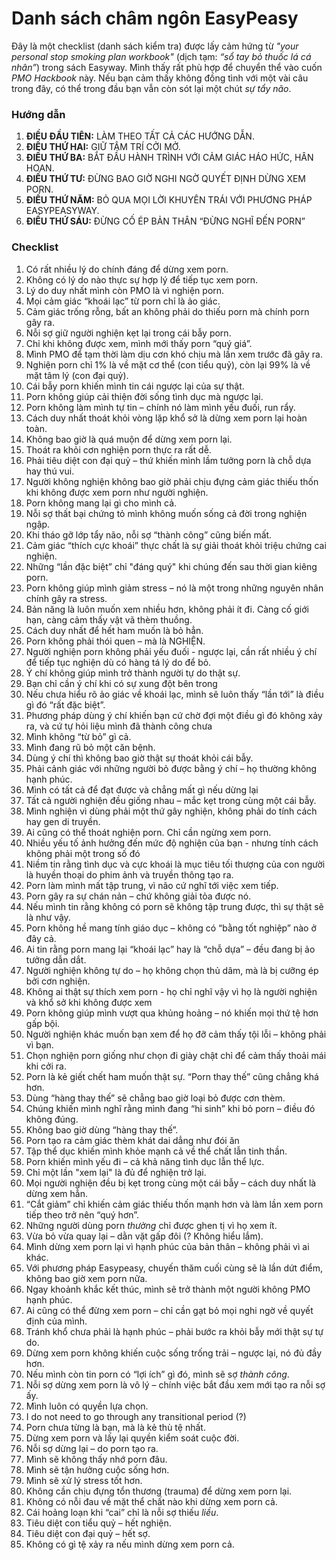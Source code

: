 # Danh sách châm ngôn EasyPeasy

Đây là một checklist (danh sách kiểm tra) được lấy cảm hứng từ *"your personal stop smoking plan workbook"* (dịch tạm: *“sổ tay bỏ thuốc lá cá nhân”*) trong sách Easyway. Mình thấy rất phù hợp để chuyển thể vào cuốn *PMO Hackbook* này. Nếu bạn cảm thấy không đồng tình với một vài câu trong đây, có thể trong đầu bạn vẫn còn sót lại một chút *sự tẩy não*.

### **Hướng dẫn**

1. **ĐIỀU ĐẦU TIÊN:** LÀM THEO TẤT CẢ CÁC HƯỚNG DẪN.
2. **ĐIỀU THỨ HAI:** GIỮ TÂM TRÍ CỞI MỞ.
3. **ĐIỀU THỨ BA:** BẮT ĐẦU HÀNH TRÌNH VỚI CẢM GIÁC HÁO HỨC, HÂN HOAN.
4. **ĐIỀU THỨ TƯ:** ĐỪNG BAO GIỜ NGHI NGỜ QUYẾT ĐỊNH DỪNG XEM PORN.
5. **ĐIỀU THỨ NĂM:** BỎ QUA MỌI LỜI KHUYÊN TRÁI VỚI PHƯƠNG PHÁP EASYPEASYWAY.
6. **ĐIỀU THỨ SÁU:** ĐỪNG CỐ ÉP BẢN THÂN “ĐỪNG NGHĨ ĐẾN PORN”

### Checklist

1. Có rất nhiều lý do chính đáng để dừng xem porn.
2. Không có lý do nào thực sự hợp lý để tiếp tục xem porn.
3. Lý do duy nhất mình còn PMO là vì nghiện porn.
4. Mọi cảm giác “khoái lạc” từ porn chỉ là ảo giác.
5. Cảm giác trống rỗng, bất an không phải do thiếu porn mà chính porn gây ra.
6. Nỗi sợ giữ người nghiện kẹt lại trong cái bẫy porn.
7. Chỉ khi không được xem, mình mới thấy porn “quý giá”.
8. Mình PMO để tạm thời làm dịu cơn khó chịu mà lần xem trước đã gây ra.
9. Nghiện porn chỉ 1% là về mặt cơ thể (con tiểu quỷ), còn lại 99% là về mặt tâm lý (con đại quỷ).
10. Cái bẫy porn khiến mình tin cái ngược lại của sự thật.
11. Porn không giúp cải thiện đời sống tình dục mà ngược lại.
12. Porn không làm mình tự tin – chính nó làm mình yếu đuối, run rẩy.
13. Cách duy nhất thoát khỏi vòng lặp khổ sở là dừng xem porn lại hoàn toàn.
14. Không bao giờ là quá muộn để dừng xem porn lại.
15. Thoát ra khỏi cơn nghiện porn thực ra rất dễ.
16. Phải tiêu diệt con đại quỷ – thứ khiến mình lầm tưởng porn là chỗ dựa hay thú vui.
17. Người không nghiện không bao giờ phải chịu đựng cảm giác thiếu thốn khi không được xem porn như người nghiện.
18. Porn không mang lại gì cho mình cả.
19. Nỗi sợ thất bại chứng tỏ mình không muốn sống cả đời trong nghiện ngập.
20. Khi tháo gỡ lớp tẩy não, nỗi sợ “thành công” cũng biến mất.
21. Cảm giác “thích cực khoái” thực chất là sự giải thoát khỏi triệu chứng cai nghiện.
22. Những “lần đặc biệt” chỉ "đáng quý" khi chúng đến sau thời gian kiêng porn.
23. Porn không giúp mình giảm stress – nó là một trong những nguyên nhân chính gây ra stress.
24. Bản năng là luôn muốn xem nhiều hơn, không phải ít đi. Càng cố giới hạn, càng cảm thấy vật vã thèm thuồng.
25. Cách duy nhất để hết ham muốn là bỏ hẳn.
26. Porn không phải thói quen – mà là NGHIỆN.
27. Người nghiện porn không phải yếu đuối - ngược lại, cần rất nhiều ý chí để tiếp tục nghiện dù có hàng tá lý do để bỏ.
28. Ý chí không giúp mình trở thành người tự do thật sự.
29. Bạn chỉ cần ý chí khi có sự xung đột bên trong
30. Nếu chưa hiểu rõ ảo giác về khoái lạc, mình sẽ luôn thấy “lần tới” là điều gì đó “rất đặc biệt”.
31. Phương pháp dùng ý chí khiến bạn cứ chờ đợi một điều gì đó không xảy ra, và cứ tự hỏi liệu mình đã thành công chưa
32. Mình không “từ bỏ” gì cả.
33. Mình đang rũ bỏ một căn bệnh.
34. Dùng ý chí thì không bao giờ thật sự thoát khỏi cái bẫy.
35. Phải cảnh giác với những người bỏ được bằng ý chí – họ thường không hạnh phúc.
36. Mình có tất cả để đạt được và chẳng mất gì nếu dừng lại
37. Tất cả người nghiện đều giống nhau – mắc kẹt trong cùng một cái bẫy.
38. Mình nghiện vì dùng phải một thứ gây nghiện, không phải do tính cách hay gen di truyền.
39. Ai cũng có thể thoát nghiện porn. Chỉ cần ngừng xem porn.
40. Nhiều yếu tố ảnh hưởng đến mức độ nghiện của bạn - nhưng tính cách không phải một trong số đó
41. Niềm tin rằng tình dục và cực khoái là mục tiêu tối thượng của con người là huyền thoại do phim ảnh và truyền thông tạo ra.
42. Porn làm mình mất tập trung, vì não cứ nghĩ tới việc xem tiếp.
43. Porn gây ra sự chán nản – chứ không giải tỏa được nó.
44. Nếu mình tin rằng không có porn sẽ không tập trung được, thì sự thật sẽ là như vậy.
45. Porn không hề mang tính giáo dục – không có “bằng tốt nghiệp” nào ở đây cả.
46. Ai tin rằng porn mang lại “khoái lạc” hay là “chỗ dựa” – đều đang bị ảo tưởng dẫn dắt.
47. Người nghiện không tự do – họ không chọn thủ dâm, mà là bị cưỡng ép bởi cơn nghiện.
48. Không ai thật sự thích xem porn - họ chỉ nghĩ vậy vì họ là người nghiện và khổ sở khi không được xem
49. Porn không giúp mình vượt qua khủng hoảng – nó khiến mọi thứ tệ hơn gấp bội.
50. Người nghiện khác muốn bạn xem để họ đỡ cảm thấy tội lỗi – không phải vì bạn.
51. Chọn nghiện porn giống như chọn đi giày chật chỉ để cảm thấy thoải mái khi cởi ra.
52. Porn là kẻ giết chết ham muốn thật sự. “Porn thay thế” cũng chẳng khá hơn.
53. Dùng “hàng thay thế” sẽ chẳng bao giờ loại bỏ được cơn thèm.
54. Chúng khiến mình nghĩ rằng mình đang “hi sinh” khi bỏ porn – điều đó không đúng.
55. Không bao giờ dùng “hàng thay thế”.
56. Porn tạo ra cảm giác thèm khát dai dẳng như đói ăn
57. Tập thể dục khiến mình khỏe mạnh cả về thể chất lẫn tinh thần.
58. Porn khiến mình yếu đi – cả khả năng tình dục lẫn thể lực.
59. Chỉ một lần "xem lại" là đủ để nghiện trở lại.
60. Mọi người nghiện đều bị kẹt trong cùng một cái bẫy – cách duy nhất là dừng xem hẳn.
61. “Cắt giảm” chỉ khiến cảm giác thiếu thốn mạnh hơn và làm lần xem porn tiếp theo trở nên “quý hơn”.
62. Những người dùng porn *thường* chỉ được ghen tị vì họ xem ít.
63. Vừa bỏ vừa quay lại – dằn vặt gấp đôi (? Không hiểu lắm).
64. Mình dừng xem porn lại vì hạnh phúc của bản thân – không phải vì ai khác.
65. Với phương pháp Easypeasy, chuyến thăm cuối cùng sẽ là lần dứt điểm, không bao giờ xem porn nữa.
66. Ngay khoảnh khắc kết thúc, mình sẽ trở thành một người không PMO hạnh phúc.
67. Ai cũng có thể đừng xem porn – chỉ cần gạt bỏ mọi nghi ngờ về quyết định của mình.
68. Tránh khổ chưa phải là hạnh phúc – phải bước ra khỏi bẫy mới thật sự tự do.
69. Dừng xem porn không khiến cuộc sống trống trải – ngược lại, nó đủ đầy hơn.
70. Nếu mình còn tin porn có “lợi ích” gì đó, mình sẽ sợ *thành công*.
71. Nỗi sợ dừng xem porn là vô lý – chính việc bắt đầu xem mới tạo ra nỗi sợ ấy.
72. Mình luôn có quyền lựa chọn.
73. I do not need to go through any transitional period (?)
74. Porn chưa từng là bạn, mà là kẻ thù tệ nhất.
75. Dừng xem porn và lấy lại quyền kiểm soát cuộc đời.
76. Nỗi sợ dừng lại – do porn tạo ra.
77. Mình sẽ không thấy nhớ porn đâu.
78. Mình sẽ tận hưởng cuộc sống hơn.
79. Mình sẽ xử lý stress tốt hơn.
80. Không cần chịu đựng tổn thương (trauma) để dừng xem porn lại.
81. Không có nỗi đau về mặt thể chất nào khi dừng xem porn cả.
82. Cái hoảng loạn khi “cai” chỉ là nỗi sợ thiếu *liều*.
83. Tiêu diệt con tiểu quỷ – hết nghiện.
84. Tiêu diệt con đại quỷ – hết sợ.
85. Không có gì tệ xảy ra nếu mình dừng xem porn cả.